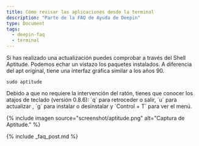 ```yaml
---
title: Cómo revisar las aplicaciones desde la terminal
description: "Parte de la FAQ de Ayuda de Deepin"
type: Document
tags:
  - deepin-faq
  - terminal
---
```


Si has realizado una actualización puedes comprobar a través del Shell Aptitude. Podemos echar un vistazo los paquetes instalados. A diferencia del apt original, tiene una interfaz gráfica similar a los años 90.

~~~
sudo aptitude
~~~

Debido a que no requiere la intervención del ratón, tienes que conocer los atajos de teclado (versión 0.8.6): ´q´ para retroceder o salir, ´u´ para actualizar , ´g´ para instalar o desinstalar y ´Control + T´ para ver el menú.

{% include imagen source="screenshot/aptitude.png" alt="Captura de Aptitude." %}

{% include _faq_post.md %}
